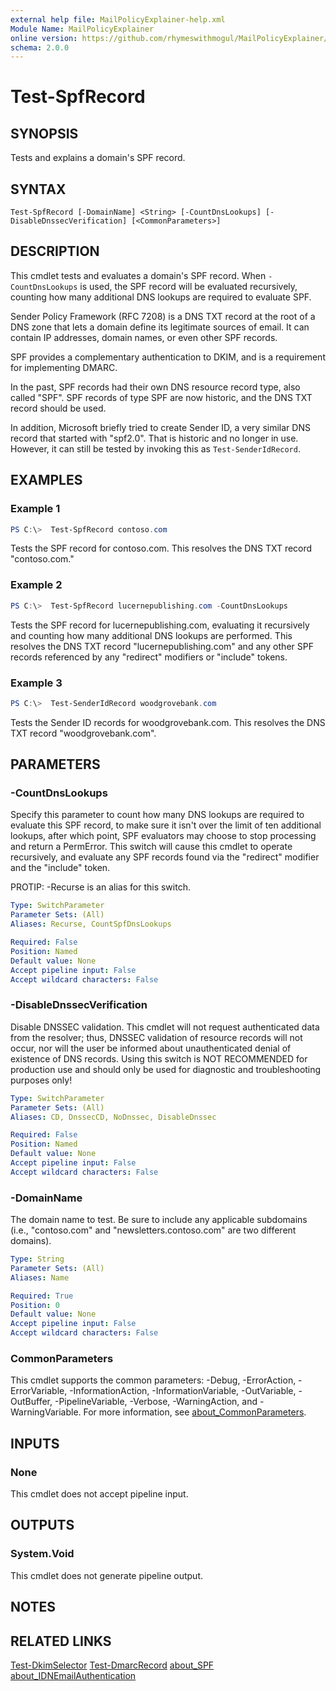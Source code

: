 ```yaml
---
external help file: MailPolicyExplainer-help.xml
Module Name: MailPolicyExplainer
online version: https://github.com/rhymeswithmogul/MailPolicyExplainer/blob/main/man/en-US/Test-SpfRecord.md
schema: 2.0.0
---
```


# Test-SpfRecord

## SYNOPSIS
Tests and explains a domain's SPF record.

## SYNTAX

```
Test-SpfRecord [-DomainName] <String> [-CountDnsLookups] [-DisableDnssecVerification] [<CommonParameters>]
```

## DESCRIPTION
This cmdlet tests and evaluates a domain's SPF record.  When `-CountDnsLookups` is used, the SPF record will be evaluated recursively, counting how many additional DNS lookups are required to evaluate SPF.

Sender Policy Framework (RFC 7208) is a DNS TXT record at the root of a DNS zone that lets a domain define its legitimate sources of email.  It can contain IP addresses, domain names, or even other SPF records.

SPF provides a complementary authentication to DKIM, and is a requirement for implementing DMARC.

In the past, SPF records had their own DNS resource record type, also called "SPF".  SPF records of type SPF are now historic, and the DNS TXT record should be used.

In addition, Microsoft briefly tried to create Sender ID, a very similar DNS record that started with "spf2.0".  That is historic and no longer in use.  However, it can still be tested by invoking this as `Test-SenderIdRecord`.

## EXAMPLES

### Example 1
```powershell
PS C:\>  Test-SpfRecord contoso.com
```

Tests the SPF record for contoso.com.  This resolves the DNS TXT record "contoso.com."

### Example 2
```powershell
PS C:\>  Test-SpfRecord lucernepublishing.com -CountDnsLookups
```

Tests the SPF record for lucernepublishing.com, evaluating it recursively and counting how many additional DNS lookups are performed.  This resolves the DNS TXT record "lucernepublishing.com" and any other SPF records referenced by any "redirect" modifiers or "include" tokens.

### Example 3
```powershell
PS C:\>  Test-SenderIdRecord woodgrovebank.com
```

Tests the Sender ID records for woodgrovebank.com.  This resolves the DNS TXT record "woodgrovebank.com".

## PARAMETERS

### -CountDnsLookups
Specify this parameter to count how many DNS lookups are required to evaluate this SPF record, to make sure it isn't over the limit of ten additional lookups, after which point, SPF evaluators may choose to stop processing and return a PermError.  This switch will cause this cmdlet to operate recursively, and evaluate any SPF records found via the "redirect" modifier and the "include" token.

PROTIP: -Recurse is an alias for this switch.

```yaml
Type: SwitchParameter
Parameter Sets: (All)
Aliases: Recurse, CountSpfDnsLookups

Required: False
Position: Named
Default value: None
Accept pipeline input: False
Accept wildcard characters: False
```

### -DisableDnssecVerification
Disable DNSSEC validation.  This cmdlet will not request authenticated data from the resolver;  thus, DNSSEC validation of resource records will not occur, nor will the user be informed about unauthenticated denial of existence of DNS records.  Using this switch is NOT RECOMMENDED for production use and should only be used for diagnostic and troubleshooting purposes only!

```yaml
Type: SwitchParameter
Parameter Sets: (All)
Aliases: CD, DnssecCD, NoDnssec, DisableDnssec

Required: False
Position: Named
Default value: None
Accept pipeline input: False
Accept wildcard characters: False
```

### -DomainName
The domain name to test.  Be sure to include any applicable subdomains (i.e., "contoso.com" and "newsletters.contoso.com" are two different domains).

```yaml
Type: String
Parameter Sets: (All)
Aliases: Name

Required: True
Position: 0
Default value: None
Accept pipeline input: False
Accept wildcard characters: False
```

### CommonParameters
This cmdlet supports the common parameters: -Debug, -ErrorAction, -ErrorVariable, -InformationAction, -InformationVariable, -OutVariable, -OutBuffer, -PipelineVariable, -Verbose, -WarningAction, and -WarningVariable. For more information, see [about_CommonParameters](http://go.microsoft.com/fwlink/?LinkID=113216).

## INPUTS

### None
This cmdlet does not accept pipeline input.

## OUTPUTS

### System.Void
This cmdlet does not generate pipeline output.

## NOTES

## RELATED LINKS

[Test-DkimSelector]()
[Test-DmarcRecord]()
[about_SPF]()
[about_IDNEmailAuthentication]()
